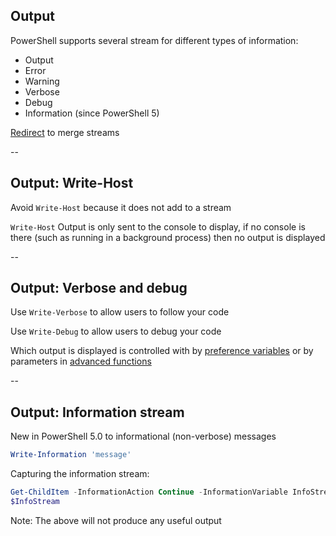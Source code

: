 <!-- .slide: id="output" -->

## Output

PowerShell supports several stream for different types of information:

- Output
- Error
- Warning
- Verbose
- Debug
- Information (since PowerShell 5)

[Redirect](https://docs.microsoft.com/de-de/powershell/module/microsoft.powershell.core/about/about_redirection?view=powershell-6&viewFallbackFrom=powershell-Microsoft.PowerShell.Core) to merge streams

--

<!-- .slide: id="write_host" -->

## Output: Write-Host

Avoid `Write-Host` because it does not add to a stream

`Write-Host` Output is only sent to the console to display, if no console is there (such as running in a background process) then no output is displayed

--

<!-- .slide: id="verbose_debug" -->

## Output: Verbose and debug

Use `Write-Verbose` to allow users to follow your code

Use `Write-Debug` to allow users to debug your code

Which output is displayed is controlled with by [preference variables](https://docs.microsoft.com/en-us/powershell/module/microsoft.powershell.core/about/about_preference_variables?view=powershell-6) or by parameters in [advanced functions](#/advanced_functions)

--

<!-- .slide: id="information_stream" -->

## Output: Information stream

New in PowerShell 5.0 to informational (non-verbose) messages

```powershell
Write-Information 'message'
```

Capturing the information stream:

```powershell
Get-ChildItem -InformationAction Continue -InformationVariable InfoStream
$InfoStream
```

Note: The above will not produce any useful output
